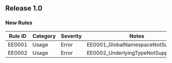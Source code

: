﻿## Release 1.0

### New Rules

Rule ID | Category | Severity | Notes
--------|----------|----------|--------------------
EE0001  |   Usage  |  Error   | EE0001_GlobalNamespaceNotSupported
EE0002  |   Usage  |  Error   | EE0002_UnderlyingTypeNotSupported